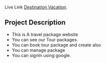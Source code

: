 Live Link [Destination Vacation](https://destination-vacation-e9131.web.app/).

## Project Description

- This is A travel package website
- You can see our Tour packages.
- You can book tour package and create also
- You can manage package
- You can signIn using google.

